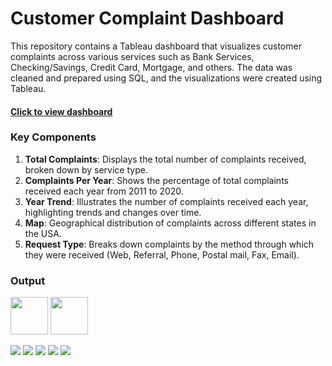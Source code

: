 
# Customer Complaint Dashboard


This repository contains a Tableau dashboard that visualizes customer complaints across various services such as Bank Services, Checking/Savings, Credit Card, Mortgage, and others. The data was cleaned and prepared using SQL, and the visualizations were created using Tableau. 
#### [Click to view dashboard](https://public.tableau.com/views/CustomerComplaintDashboard_17215174031380/CustomerComplaintDashboard?:language=en-US&:sid=&:redirect=auth&:display_count=n&:origin=viz_share_link)

### Key Components

1. **Total Complaints**: Displays the total number of complaints received, broken down by service type.
2. **Complaints Per Year**: Shows the percentage of total complaints received each year from 2011 to 2020.
3. **Year Trend**: Illustrates the number of complaints received each year, highlighting trends and changes over time.
4. **Map**: Geographical distribution of complaints across different states in the USA.
5. **Request Type**: Breaks down complaints by the method through which they were received (Web, Referral, Phone, Postal mail, Fax, Email).

### Output
<img src="https://github.com/pprachi15/introduction/assets/116032314/62f457ca-c230-4507-b841-057a6d65099c" width="60" height="60" />     <!-- Tableau  -->
<img src="https://github.com/pprachi15/introduction/assets/116032314/0c174aef-f793-4a52-8b80-ceb431cf0cfa" width="60" height="60" />      <!-- SQL -->

<img src="https://github.com/user-attachments/assets/7ebb5bf4-dc86-4a83-8120-a852068ee824" />      <!-- Bank Services -->
<img src="https://github.com/user-attachments/assets/a18ac887-1462-4f5e-95fc-dda4d2e71c99" />      <!-- Checking/Savings -->
<img src="https://github.com/user-attachments/assets/a4f83ada-af24-4464-8982-6e86d6b16ab4" />      <!-- Credit Card -->
<img src="https://github.com/user-attachments/assets/f93f33bc-bb06-4ace-a3d6-33013c0004ad" />      <!-- Mortgage -->
<img src="https://github.com/user-attachments/assets/997df19a-3670-4e48-a19b-58b50e2cc7b6" />      <!-- Others -->




